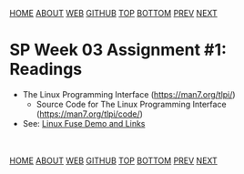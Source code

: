---
---
[HOME](index.md)
[ABOUT](README.md)
[WEB](https://osp4diss.vlsm.org/)
[GITHUB](https://github.com/os2xx/osp4diss/)
[TOP](#)
[BOTTOM](#endofpage)
[PREV](ASP.md#idx03)
[NEXT](S03-02.md)

# SP Week 03 Assignment #1: Readings

* The Linux Programming Interface (<https://man7.org/tlpi/>)
  * Source Code for The Linux Programming Interface (<https://man7.org/tlpi/code/>)
* See: [Linux Fuse Demo and Links](osp-120.md)

<br id="endofpage"><br>
[HOME](index.md)
[ABOUT](README.md)
[WEB](https://osp4diss.vlsm.org/)
[GITHUB](https://github.com/os2xx/osp4diss/)
[TOP](#)
[BOTTOM](#endofpage)
[PREV](ASP.md#idx03)
[NEXT](S03-02.md)
<br>

